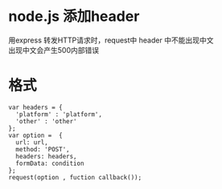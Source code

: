 # node.js 添加header
用express 转发HTTP请求时，request中 header 中不能出现中文<br/>
出现中文会产生500内部错误
# 格式

    var headers = {
      'platform' : 'platform',
      'other' : 'other'
    };
    var option =  {
      url: url,
      method: 'POST',
      headers: headers,
      formData: condition
    };
    request(option , fuction callback());
